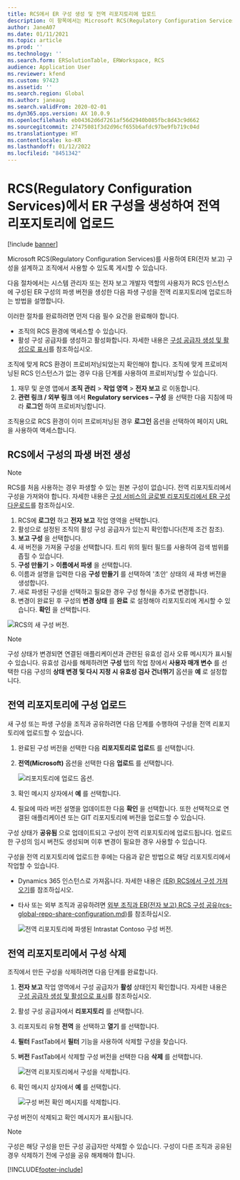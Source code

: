 ```yaml
---
title: RCS에서 ER 구성 생성 및 전역 리포지토리에 업로드
description: 이 항목에서는 Microsoft RCS(Regulatory Configuration Services)에서 ER(전자 보고) 구성을 만들고 이를 전역 리포지토리에 업로드하는 방법에 대해 설명합니다.
author: JaneA07
ms.date: 01/11/2021
ms.topic: article
ms.prod: ''
ms.technology: ''
ms.search.form: ERSolutionTable, ERWorkspace, RCS
audience: Application User
ms.reviewer: kfend
ms.custom: 97423
ms.assetid: ''
ms.search.region: Global
ms.author: janeaug
ms.search.validFrom: 2020-02-01
ms.dyn365.ops.version: AX 10.0.9
ms.openlocfilehash: eb04362d6d7261af56d2940b085fbc8d43c9d662
ms.sourcegitcommit: 27475081f3d2d96cf655b6afdc97be9fb719c04d
ms.translationtype: HT
ms.contentlocale: ko-KR
ms.lasthandoff: 01/12/2022
ms.locfileid: "8451342"
---
```

# <a name="create-er-configurations-in-regulatory-configuration-services-rcs-and-upload-them-to-the-global-repository"></a>RCS(Regulatory Configuration Services)에서 ER 구성을 생성하여 전역 리포지토리에 업로드

[!include [banner](../includes/banner.md)]

Microsoft RCS(Regulatory Configuration Services)를 사용하여 ER(전자 보고) 구성을 설계하고 조직에서 사용할 수 있도록 게시할 수 있습니다.

다음 절차에서는 시스템 관리자 또는 전자 보고 개발자 역할의 사용자가 RCS 인스턴스에 구성된 ER 구성의 파생 버전을 생성한 다음 파생 구성을 전역 리포지토리에 업로드하는 방법을 설명합니다. 

이러한 절차를 완료하려면 먼저 다음 필수 요건을 완료해야 합니다.

- 조직의 RCS 환경에 액세스할 수 있습니다.
- 활성 구성 공급자를 생성하고 활성화합니다. 자세한 내용은 [구성 공급자 생성 및 활성으로 표시](../../fin-ops-core/dev-itpro/analytics/tasks/er-configuration-provider-mark-it-active-2016-11.md)를 참조하십시오.

조직에 맞게 RCS 환경이 프로비저닝되었는지 확인해야 합니다. 조직에 맞게 프로비저닝된 RCS 인스턴스가 없는 경우 다음 단계를 사용하여 프로비저닝할 수 있습니다.

1. 재무 및 운영 앱에서 **조직 관리** \> **작업 영역** \> **전자 보고** 로 이동합니다.
2. **관련 링크 / 외부 링크** 에서 **Regulatory services – 구성** 을 선택한 다음 지침에 따라 **로그인** 하여 프로비저닝합니다.

조직용으로 RCS 환경이 이미 프로비저닝된 경우 **로그인** 옵션을 선택하여 페이지 URL을 사용하여 액세스합니다.

## <a name="create-a-derived-version-of-a-configuration-in-rcs"></a>RCS에서 구성의 파생 버전 생성

> [!NOTE]
> RCS를 처음 사용하는 경우 파생할 수 있는 원본 구성이 없습니다. 전역 리포지토리에서 구성을 가져와야 합니다. 자세한 내용은 [구성 서비스의 글로벌 리포지토리에서 ER 구성 다운로드](../../fin-ops-core/dev-itpro/analytics/er-download-configurations-global-repo.md)를 참조하십시오.

1. RCS에 **로그인** 하고 **전자 보고** 작업 영역을 선택합니다.
2. 활성으로 설정된 조직의 활성 구성 공급자가 있는지 확인합니다(전제 조건 참조). 
3. **보고 구성** 을 선택합니다.
4. 새 버전을 가져올 구성을 선택합니다. 트리 위의 필터 필드를 사용하여 검색 범위를 좁힐 수 있습니다.
5. **구성 만들기** \> **이름에서 파생** 을 선택합니다.
6. 이름과 설명을 입력한 다음 **구성 만들기** 를 선택하여 '초안' 상태의 새 파생 버전을 생성합니다.
7. 새로 파생된 구성을 선택하고 필요한 경우 구성 형식을 추가로 변경합니다. 
8. 변경이 완료된 후 구성의 **변경 상태** 를 **완료** 로 설정해야 리포지토리에 게시할 수 있습니다. **확인** 을 선택합니다.

![RCS의 새 구성 버전.](media/RCS_CompleteConfig.JPG)

> [!NOTE]
> 구성 상태가 변경되면 연결된 애플리케이션과 관련된 유효성 검사 오류 메시지가 표시될 수 있습니다. 유효성 검사를 해제하려면 **구성** 탭의 작업 창에서 **사용자 매개 변수** 를 선택한 다음 구성의 **상태 변경 및 다시 지정 시 유효성 검사 건너뛰기** 옵션을 **예** 로 설정합니다. 

## <a name="upload-a-configuration-to-the-global-repository"></a>전역 리포지토리에 구성 업로드

새 구성 또는 파생 구성을 조직과 공유하려면 다음 단계를 수행하여 구성을 전역 리포지토리에 업로드할 수 있습니다.

1. 완료된 구성 버전을 선택한 다음 **리포지토리로 업로드** 를 선택합니다.
2. **전역(Microsoft)** 옵션을 선택한 다음 **업로드** 를 선택합니다.

    ![리포지토리에 업로드 옵션.](media/RCS_Upload_to_GlobalRepo_options.JPG)

3. 확인 메시지 상자에서 **예** 를 선택합니다. 
4. 필요에 따라 버전 설명을 업데이트한 다음 **확인** 을 선택합니다. 또한 선택적으로 연결된 애플리케이션 또는 GIT 리포지토리에 버전을 업로드할 수 있습니다.  

구성 상태가 **공유됨** 으로 업데이트되고 구성이 전역 리포지토리에 업로드됩니다. 업로드한 구성의 임시 버전도 생성되며 이후 변경이 필요한 경우 사용할 수 있습니다.

구성을 전역 리포지토리에 업로드한 후에는 다음과 같은 방법으로 해당 리포지토리에서 작업할 수 있습니다.

- Dynamics 365 인스턴스로 가져옵니다. 자세한 내용은 [(ER) RCS에서 구성 가져오기](../../fin-ops-core/dev-itpro/analytics/tasks/import-configuration-rcs.md)를 참조하십시오.
- 타사 또는 외부 조직과 공유하려면 [외부 조직과 ER(전자 보고) RCS 구성 공유(rcs-global-repo-share-configuration.md)](rcs-global-repo-share-configuration.md)를 참조하십시오.

    ![전역 리포지토리에 파생된 Intrastat Contoso 구성 버전.](media/RCS_Config_upload_GlobalRepo.JPG)

## <a name="delete-a-configuration-from-the-global-repository"></a>전역 리포지토리에서 구성 삭제
조직에서 만든 구성을 삭제하려면 다음 단계를 완료합니다.

1. **전자 보고** 작업 영역에서 구성 공급자가 **활성** 상태인지 확인합니다. 자세한 내용은 [구성 공급자 생성 및 활성으로 표시](../../fin-ops-core/dev-itpro/analytics/tasks/er-configuration-provider-mark-it-active-2016-11.md)를 참조하십시오.
2. 활성 구성 공급자에서 **리포지토리** 를 선택합니다.
3. 리포지토리 유형 **전역** 을 선택하고 **열기** 를 선택합니다.
4. **필터** FastTab에서 **필터** 기능을 사용하여 삭제할 구성을 찾습니다.
5. **버전** FastTab에서 삭제할 구성 버전을 선택한 다음 **삭제** 를 선택합니다.

    ![전역 리포지토리에서 구성을 삭제합니다.](media/RCS_Delete_from_GlobalRepo.JPG)

6. 확인 메시지 상자에서 **예** 를 선택합니다.

    ![구성 버전 확인 메시지를 삭제합니다.](media/RCS_Delete_from_GlobalRepo_Msg.JPG)
 
구성 버전이 삭제되고 확인 메시지가 표시됩니다. 

> [!NOTE]
> 구성은 해당 구성을 만든 구성 공급자만 삭제할 수 있습니다. 구성이 다른 조직과 공유된 경우 삭제하기 전에 구성을 공유 해제해야 합니다.
 


[!INCLUDE[footer-include](../../includes/footer-banner.md)]
